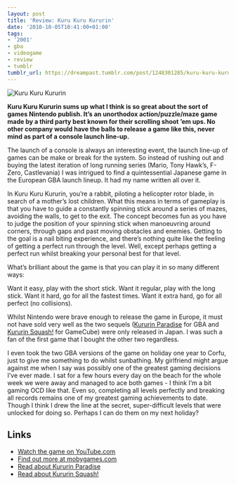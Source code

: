 ```yaml
---
layout: post
title: 'Review: Kuru Kuru Kururin'
date: '2010-10-05T10:41:00+01:00'
tags:
- '2001'
- gba
- videogame
- review
- tumblr
tumblr_url: https://dreampast.tumblr.com/post/1248301285/kuru-kuru-kururin
---
```

<img src="https://64.media.tumblr.com/d1f917b282b1c4379ac367d431ee190e/tumblr_inline_pk2sfuvSBT1qbfpni_540.png" alt="Kuru Kuru Kururin" data-orig-height="320" data-orig-width="480" data-orig-src="https://64.media.tumblr.com/tumblr_l9rsuyTLXx1qbfpni.png">

**Kuru Kuru Kururin sums up what I think is so great about the sort of games Nintendo publish. It’s an unorthodox action/puzzle/maze game made by a third party best known for their scrolling shoot ’em ups. No other company would have the balls to release a game like this, never mind as part of a console launch line-up.**

The launch of a console is always an interesting event, the launch line-up of games can be make or break for the system. So instead of rushing out and buying the latest iteration of long running series (Mario, Tony Hawk’s, F-Zero, Castlevania) I was intrigued to find a quintessential Japanese game in the European GBA launch lineup. It had my name written all over it.

In Kuru Kuru Kururin, you’re a rabbit, piloting a helicopter rotor blade, in search of a mother’s lost children. What this means in terms of gameplay is that you have to guide a constantly spinning stick around a series of mazes, avoiding the walls, to get to the exit. The concept becomes fun as you have to judge the position of your spinning stick when manoeuvring around corners, through gaps and past moving obstacles and enemies. Getting to the goal is a nail biting experience, and there’s nothing quite like the feeling of getting a perfect run through the level. Well, except perhaps getting a perfect run whilst breaking your personal best for that level.

What’s brilliant about the game is that you can play it in so many different ways:

Want it easy, play with the short stick.
Want it regular, play with the long stick.
Want it hard, go for all the fastest times.
Want it extra hard, go for all perfect (no collisions).

Whilst Nintendo were brave enough to release the game in Europe, it must not have sold very well as the two sequels ([Kururin Paradise](http://www.mobygames.com/game/kururin-paradise) for GBA and [Kururin Squash!](http://www.mobygames.com/game/kururin-squash) for GameCube) were only released in Japan. I was such a fan of the first game that I bought the other two regardless.

I even took the two GBA versions of the game on holiday one year to Corfu, just to give me something to do whilst sunbathing. My girlfriend might argue against me when I say was possibly one of the greatest gaming decisions I’ve ever made. I sat for a few hours every day on the beach for the whole week we were away and managed to ace both games - I think I’m a bit gaming OCD like that. Even so, completing all levels perfectly and breaking all records remains one of my greatest gaming achievements to date. Though I think I drew the line at the secret, super-difficult levels that were unlocked for doing so. Perhaps I can do them on my next holiday?

## Links

- [Watch the game on YouTube.com](http://www.youtube.com/watch?v=78eHxHYUmJs)
- [Find out more at mobygames.com](http://www.mobygames.com/game/gba/kuru-kuru-kururin)
- [Read about Kururin Paradise](http://users.telenet.be/twin-dreams/Portable/GameBoy_Advance/Kururin_Paradise.html)
- [Read about Kururin Squash!](http://users.telenet.be/twin-dreams/GameCube/Kururin_Squash.html)
